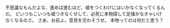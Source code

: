 不思議なもんだよな、進めば進むほど、嘘をつくわけにはいかなくなってくるんだ。
どいつもこいつも嘘つきなくせして、必死に本物探して足掻かなきゃいけなくなるのさ。
さあ、お前よ。意見を交わそうぜ。
本物ってのは何だと思う？